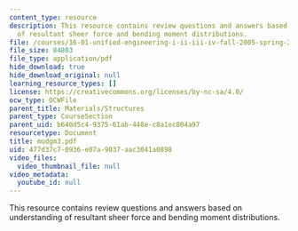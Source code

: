```yaml
---
content_type: resource
description: This resource contains review questions and answers based on understanding
  of resultant sheer force and bending moment distributions.
file: /courses/16-01-unified-engineering-i-ii-iii-iv-fall-2005-spring-2006/477d37c70936e07a9037aac3041a0898_mudgm3.pdf
file_size: 84803
file_type: application/pdf
hide_download: true
hide_download_original: null
learning_resource_types: []
license: https://creativecommons.org/licenses/by-nc-sa/4.0/
ocw_type: OCWFile
parent_title: Materials/Structures
parent_type: CourseSection
parent_uid: b640d5c4-9375-61ab-448e-c8a1ec804a97
resourcetype: Document
title: mudgm3.pdf
uid: 477d37c7-0936-e07a-9037-aac3041a0898
video_files:
  video_thumbnail_file: null
video_metadata:
  youtube_id: null
---
```

This resource contains review questions and answers based on understanding of resultant sheer force and bending moment distributions.